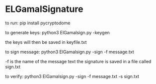 # ELGamalSignature
to run: pip install pycryptodome

to generate keys: python3 ElGamalsign.py -keygen

the keys will then be saved in keyfile.txt

to sign message: python3 ElGamalsign.py -sign -f message.txt

-f is the name of the message text
the signature is saved in a file called sign.txt

to verify: python3 ElGamalsign.py -sign -f message.txt -s sign.txt
